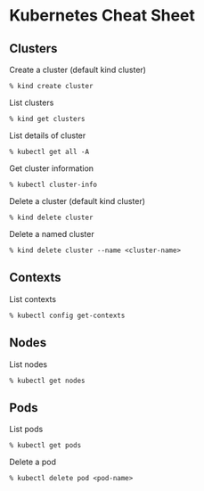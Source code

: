 # Kubernetes Cheat Sheet

## Clusters

Create a cluster (default kind cluster)
```
% kind create cluster
```

List clusters
```
% kind get clusters
```

List details of cluster
```
% kubectl get all -A
```

Get cluster information
```
% kubectl cluster-info
```

Delete a cluster (default kind cluster)
```
% kind delete cluster
```

Delete a named cluster
```
% kind delete cluster --name <cluster-name>
```

## Contexts

List contexts
```
% kubectl config get-contexts
```

## Nodes

List nodes
```
% kubectl get nodes
```

## Pods

List pods
```
% kubectl get pods
```

Delete a pod
```
% kubectl delete pod <pod-name>
```

